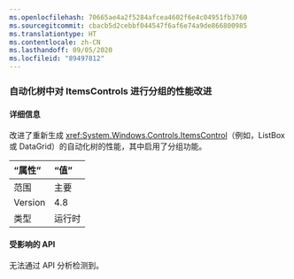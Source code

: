 ```yaml
---
ms.openlocfilehash: 70665ae4a2f5284afcea4602f6e4c04951fb3760
ms.sourcegitcommit: cbacb5d2cebbf044547f6af6e74a9de866800985
ms.translationtype: HT
ms.contentlocale: zh-CN
ms.lasthandoff: 09/05/2020
ms.locfileid: "89497812"
---
```

### <a name="performance-improvement-in-automation-tree-for-grouping-itemscontrols"></a>自动化树中对 ItemsControls 进行分组的性能改进

#### <a name="details"></a>详细信息

改进了重新生成 <xref:System.Windows.Controls.ItemsControl>（例如，ListBox 或 DataGrid）的自动化树的性能，其中启用了分组功能。

| “属性”    | “值”       |
|:--------|:------------|
| 范围   |主要|
|Version|4.8|
|类型|运行时|

#### <a name="affected-apis"></a>受影响的 API

无法通过 API 分析检测到。

<!--

#### Affected APIs

Not detectable via API analysis.

-->
